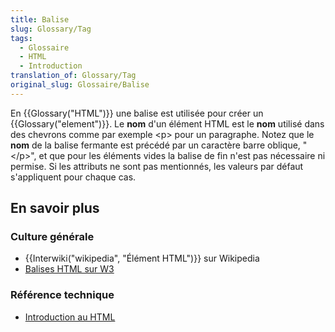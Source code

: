 ```yaml
---
title: Balise
slug: Glossary/Tag
tags:
  - Glossaire
  - HTML
  - Introduction
translation_of: Glossary/Tag
original_slug: Glossaire/Balise
---
```

En {{Glossary("HTML")}} une balise est utilisée pour créer un {{Glossary("element")}}.  Le **nom** d'un élément HTML est le **nom** utilisé dans des chevrons comme par exemple \<p> pour un paragraphe.  Notez que le **nom** de la balise fermante est précédé par un caractère barre oblique, "\</p>", et que pour les éléments vides la balise de fin n'est pas nécessaire ni permise. Si les attributs ne sont pas mentionnés, les valeurs par défaut s'appliquent pour chaque cas.

## **En savoir plus**

### **Culture générale**

- {{Interwiki("wikipedia", "Élément HTML")}} sur Wikipedia
- [Balises HTML sur W3](http://www.w3.org/History/19921103-hypertext/hypertext/WWW/MarkUp/Tags.html)

### Référence technique

- [Introduction au HTML](/fr/Apprendre/HTML/Introduction_%C3%A0_HTML)
